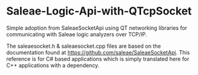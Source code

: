 # Saleae-Logic-Api-with-QTcpSocket
Simple adoption from SaleaeSocketApi using QT networking libraries for communicating with Saleae logic analyzers over TCP/IP.

The saleaesocket.h & saleaesocket.cpp files are based on the documentation found at https://github.com/saleae/SaleaeSocketApi. This reference is for C# based applications which is simply translated here for C++ applications with a <QTcpSocket> dependency.

